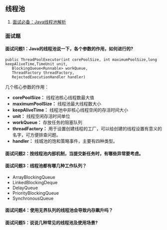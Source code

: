 ## 线程池

1. [面试必备：Java线程池解析](https://juejin.cn/post/6844903889678893063#heading-15)



### 面试题

#### 面试问题1：Java的线程池说一下，各个参数的作用，如何进行的?

```
public ThreadPoolExecutor(int corePoolSize, int maximumPoolSize,long 						    keepAliveTime,TimeUnit unit,
   BlockingQueue<Runnable> workQueue,
   ThreadFactory threadFactory,
   RejectedExecutionHandler handler) 
```

几个核心参数的作用：

- **corePoolSize：** 线程池核心线程数最大值
- **maximumPoolSize：** 线程池最大线程数大小
- **keepAliveTime：** 线程池中非核心线程空闲的存活时间大小
- **unit：** 线程空闲存活时间单位
- **workQueue：** 存放任务的阻塞队列
- **threadFactory：** 用于设置创建线程的工厂，可以给创建的线程设置有意义的名字，可方便排查问题。
- **handler：**  线城池的饱和策略事件，主要有四种类型。



#### 面试问题2：按线程池内部机制，当提交新任务时，有哪些异常要考虑。 



#### 面试问题3：线程池都有哪几种工作队列？

* ArrayBlockingQueue
* LinkedBlockingDeque
* DelayQueue
* PriorityBlockingQueue
* SynchronousQueue



#### 面试问题4：使用无界队列的线程池会导致内存飙升吗？



#### 面试问题5：说说几种常见的线程池及使用场景?





